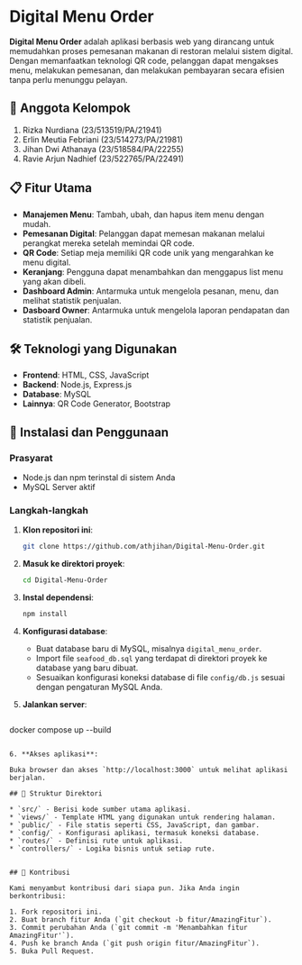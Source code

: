 
# Digital Menu Order

**Digital Menu Order** adalah aplikasi berbasis web yang dirancang untuk memudahkan proses pemesanan makanan di restoran melalui sistem digital. Dengan memanfaatkan teknologi QR code, pelanggan dapat mengakses menu, melakukan pemesanan, dan melakukan pembayaran secara efisien tanpa perlu menunggu pelayan.

## 👥 Anggota Kelompok

1. Rizka Nurdiana (23/513519/PA/21941)
2. Erlin Meutia Febriani (23/514273/PA/21981)
3. Jihan Dwi Athanaya (23/518584/PA/22255)
4. Ravie Arjun Nadhief (23/522765/PA/22491)

## 📋 Fitur Utama

* **Manajemen Menu**: Tambah, ubah, dan hapus item menu dengan mudah.
* **Pemesanan Digital**: Pelanggan dapat memesan makanan melalui perangkat mereka setelah memindai QR code.
* **QR Code**: Setiap meja memiliki QR code unik yang mengarahkan ke menu digital.
* **Keranjang**: Pengguna dapat menambahkan dan menggapus list menu yang akan dibeli.
* **Dashboard Admin**: Antarmuka untuk mengelola pesanan, menu, dan melihat statistik penjualan.
* **Dasboard Owner**: Antarmuka untuk mengelola laporan pendapatan dan statistik penjualan.

## 🛠️ Teknologi yang Digunakan

* **Frontend**: HTML, CSS, JavaScript
* **Backend**: Node.js, Express.js
* **Database**: MySQL
* **Lainnya**: QR Code Generator, Bootstrap

## 🚀 Instalasi dan Penggunaan

### Prasyarat

* Node.js dan npm terinstal di sistem Anda
* MySQL Server aktif

### Langkah-langkah

1. **Klon repositori ini**:

   ```bash
   git clone https://github.com/athjihan/Digital-Menu-Order.git
   ```

2. **Masuk ke direktori proyek**:

   ```bash
   cd Digital-Menu-Order
   ```

3. **Instal dependensi**:

   ```bash
   npm install
   ```

4. **Konfigurasi database**:

   * Buat database baru di MySQL, misalnya `digital_menu_order`.
   * Import file `seafood_db.sql` yang terdapat di direktori proyek ke database yang baru dibuat.
   * Sesuaikan konfigurasi koneksi database di file `config/db.js` sesuai dengan pengaturan MySQL Anda.

5. **Jalankan server**:

   ```bash
  docker compose up --build
   ```

6. **Akses aplikasi**:

   Buka browser dan akses `http://localhost:3000` untuk melihat aplikasi berjalan.

## 📁 Struktur Direktori

* `src/` - Berisi kode sumber utama aplikasi.
* `views/` - Template HTML yang digunakan untuk rendering halaman.
* `public/` - File statis seperti CSS, JavaScript, dan gambar.
* `config/` - Konfigurasi aplikasi, termasuk koneksi database.
* `routes/` - Definisi rute untuk aplikasi.
* `controllers/` - Logika bisnis untuk setiap rute.


## 🤝 Kontribusi

Kami menyambut kontribusi dari siapa pun. Jika Anda ingin berkontribusi:

1. Fork repositori ini.
2. Buat branch fitur Anda (`git checkout -b fitur/AmazingFitur`).
3. Commit perubahan Anda (`git commit -m 'Menambahkan fitur AmazingFitur'`).
4. Push ke branch Anda (`git push origin fitur/AmazingFitur`).
5. Buka Pull Request.
